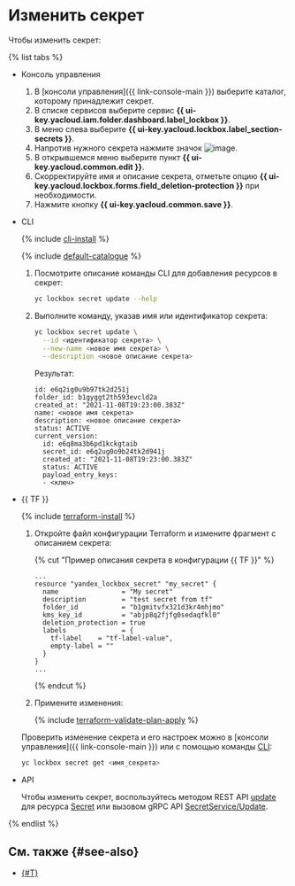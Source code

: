 # Изменить секрет

Чтобы изменить секрет:

{% list tabs %}

- Консоль управления

    1. В [консоли управления]({{ link-console-main }}) выберите каталог, которому принадлежит секрет.
    1. В списке сервисов выберите сервис **{{ ui-key.yacloud.iam.folder.dashboard.label_lockbox }}**.
    1. В меню слева выберите **{{ ui-key.yacloud.lockbox.label_section-secrets }}**.
    1. Напротив нужного секрета нажмите значок ![image](../../_assets/horizontal-ellipsis.svg).
    1. В открывшемся меню выберите пункт **{{ ui-key.yacloud.common.edit }}**.
    1. Скорректируйте имя и описание секрета, отметьте опцию **{{ ui-key.yacloud.lockbox.forms.field_deletion-protection }}** при необходимости.
    1. Нажмите кнопку **{{ ui-key.yacloud.common.save }}**.

- CLI
  
  {% include [cli-install](../../_includes/cli-install.md) %}

  {% include [default-catalogue](../../_includes/default-catalogue.md) %}

  1. Посмотрите описание команды CLI для добавления ресурсов в секрет:
     ```bash
     yc lockbox secret update --help
     ```

  1. Выполните команду, указав имя или идентификатор секрета:
     ```bash
     yc lockbox secret update \
       --id <идентификатор секрета> \
       --new-name <новое имя секрета> \
       --description <новое описание секрета>
     ```

     Результат:
     ```
     id: e6q2ig0u9b97tk2d251j
     folder_id: b1gyggt2th593evcld2a
     created_at: "2021-11-08T19:23:00.383Z"
     name: <новое имя секрета>
     description: <новое описание секрета>
     status: ACTIVE
     current_version:
       id: e6q8ma3b6pd1kckgtaib
       secret_id: e6q2ug0o9b24tk2d941j
       created_at: "2021-11-08T19:23:00.383Z"
       status: ACTIVE
       payload_entry_keys:
       - <ключ>
     ```

- {{ TF }}

  {% include [terraform-install](../../_includes/terraform-install.md) %}

  1. Откройте файл конфигурации Terraform и измените фрагмент с описанием секрета:

     {% cut "Пример описания секрета в конфигурации {{ TF }}" %}

     ```
     ...
     resource "yandex_lockbox_secret" "my_secret" {
       name                = "My secret"
       description         = "test secret from tf"
       folder_id           = "b1gmitvfx321d3kr4mhjmo"
       kms_key_id          = "abjp8q2fjfg0sedaqfkl0"
       deletion_protection = true
       labels              = {
         tf-label    = "tf-label-value",
         empty-label = ""
       }
     }
     ...
     ```

     {% endcut %}

  1. Примените изменения:

      {% include [terraform-validate-plan-apply](../../_tutorials/terraform-validate-plan-apply.md) %}

  Проверить изменение секрета и его настроек можно в [консоли управления]({{ link-console-main }}) или с помощью команды [CLI](../../cli/quickstart.md):

    ```bash
    yc lockbox secret get <имя_секрета>
    ```

- API

  Чтобы изменить секрет, воспользуйтесь методом REST API [update](../api-ref/Secret/update.md) для ресурса [Secret](../api-ref/Secret/index.md) или вызовом gRPC API [SecretService/Update](../api-ref/grpc/secret_service.md#Update).

{% endlist %}

## См. также {#see-also}

* [{#T}](../concepts/secret.md)
